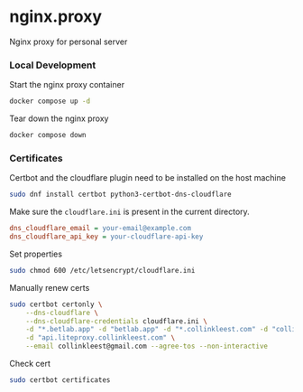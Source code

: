 # nginx.proxy

Nginx proxy for personal server

### Local Development

Start the nginx proxy container

```bash
docker compose up -d
```

Tear down the nginx proxy

```bash
docker compose down
```

### Certificates

Certbot and the cloudflare plugin need to be installed on the host machine

```bash
sudo dnf install certbot python3-certbot-dns-cloudflare
```

Make sure the `cloudflare.ini` is present in the current directory.

```ini
dns_cloudflare_email = your-email@example.com
dns_cloudflare_api_key = your-cloudflare-api-key
```

Set properties

```bash
sudo chmod 600 /etc/letsencrypt/cloudflare.ini
```

Manually renew certs

```bash
sudo certbot certonly \
    --dns-cloudflare \
    --dns-cloudflare-credentials cloudflare.ini \
    -d "*.betlab.app" -d "betlab.app" -d "*.collinkleest.com" -d "collinkleest.com" \
    -d "api.liteproxy.collinkleest.com" \
    --email collinkleest@gmail.com --agree-tos --non-interactive
```

Check cert

```bash
sudo certbot certificates
```
